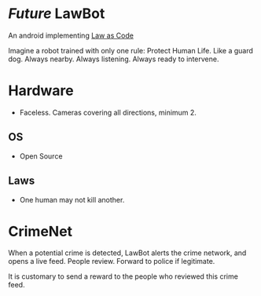 # *Future* LawBot

An android implementing [Law as Code](./5e9648d1-d6d0-4d34-87c3-63f8bbba5be1.md)

Imagine a robot trained with only one rule: Protect Human Life. Like a guard dog. Always nearby. Always listening. Always ready to intervene.


# Hardware
* Faceless. Cameras covering all directions, minimum 2.

## OS
* Open Source

## Laws
* One human may not kill another.

# CrimeNet
When a potential crime is detected, LawBot alerts the crime network, and opens a live feed. People review. Forward to police if legitimate.

It is customary to send a reward to the people who reviewed this crime feed.
